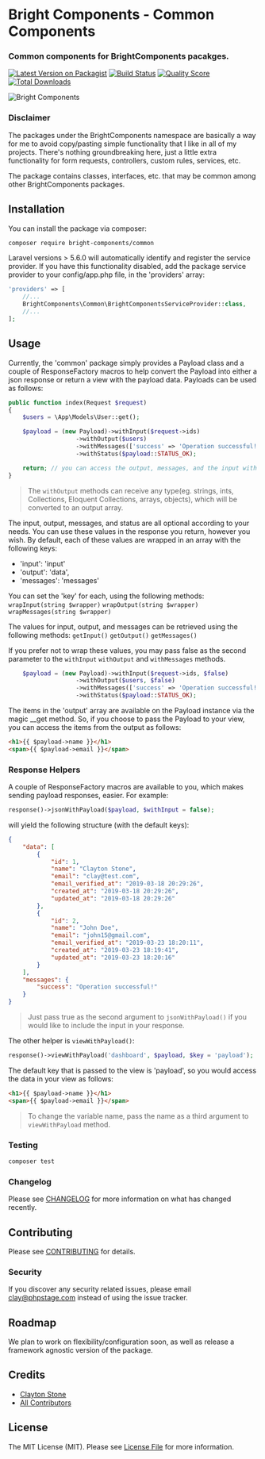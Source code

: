 # Bright Components - Common Components
### Common components for BrightComponents pacakges.

[![Latest Version on Packagist](https://img.shields.io/packagist/v/bright-components/common.svg)](https://packagist.org/packages/bright-components/common)
[![Build Status](https://img.shields.io/travis/bright-components/common/master.svg)](https://travis-ci.org/bright-components/common)
[![Quality Score](https://img.shields.io/scrutinizer/g/bright-components/common.svg)](https://scrutinizer-ci.com/g/bright-components/common)
[![Total Downloads](https://img.shields.io/packagist/dt/bright-components/common.svg)](https://packagist.org/packages/bright-components/common)

![Bright Components](https://s3.us-east-2.amazonaws.com/bright-components/bc_large.png "Bright Components")

### Disclaimer
The packages under the BrightComponents namespace are basically a way for me to avoid copy/pasting simple functionality that I like in all of my projects. There's nothing groundbreaking here, just a little extra functionality for form requests, controllers, custom rules, services, etc.

The package contains classes, interfaces, etc. that may be common among other BrightComponents packages.

## Installation
You can install the package via composer:

```bash
composer require bright-components/common
```

Laravel versions > 5.6.0 will automatically identify and register the service provider.
If you have this functionality disabled, add the package service provider to your config/app.php file, in the 'providers' array:
```php
'providers' => [
    //...
    BrightComponents\Common\BrightComponentsServiceProvider::class,
    //...
];
```

## Usage
Currently, the 'common' package simply provides a Payload class and a couple of ResponseFactory macros to help convert the Payload into either a json response or return a view with the payload data.
Payloads can be used as follows:

```php
public function index(Request $request)
{
    $users = \App\Models\User::get();

    $payload = (new Payload)->withInput($request->ids)
                   ->withOutput($users)
                   ->withMessages(['success' => 'Operation successful!'])
                   ->withStatus($payload::STATUS_OK);

    return; // you can access the output, messages, and the input with the 'getOutput', 'getMessages', and 'getInput' methods, and use these values in your response.
}
```
> The ```withOutput``` methods can receive any type(eg. strings, ints, Collections, Eloquent Collections, arrays, objects), which will be converted to an output array.

The input, output, messages, and status are all optional according to your needs. You can use these values in the response you return, however you wish.
By default, each of these values are wrapped in an array with the following keys:

- 'input': 'input'
- 'output': 'data',
- 'messages': 'messages'

You can set the 'key' for each, using the following methods:
```wrapInput(string $wrapper)```
```wrapOutput(string $wrapper)```
```wrapMessages(string $wrapper)```

The values for input, output, and messages can be retrieved using the following methods:
```getInput()```
```getOutput()```
```getMessages()```

If you prefer not to wrap these values, you may pass false as the second parameter to the ```withInput``` ```withOutput``` and ```withMessages``` methods.
```php
    $payload = (new Payload)->withInput($request->ids, $false)
                   ->withOutput($users, $false)
                   ->withMessages(['success' => 'Operation successful!'], $false)
                   ->withStatus($payload::STATUS_OK);
```

The items in the 'output' array are available on the Payload instance via the magic __get method. So, if you choose to pass the Payload to your view, you can access the items from the output as follows:
```html
<h1>{{ $payload->name }}</h1>
<span>{{ $payload->email }}</span>
```

### Response Helpers
A couple of ResponseFactory macros are available to you, which makes sending payload responses, easier.
For example:
```php
response()->jsonWithPayload($payload, $withInput = false);
```
will yield the following structure (with the default keys):
```json
{
    "data": [
        {
            "id": 1,
            "name": "Clayton Stone",
            "email": "clay@test.com",
            "email_verified_at": "2019-03-18 20:29:26",
            "created_at": "2019-03-18 20:29:26",
            "updated_at": "2019-03-18 20:29:26"
        },
        {
            "id": 2,
            "name": "John Doe",
            "email": "john15@gmail.com",
            "email_verified_at": "2019-03-23 18:20:11",
            "created_at": "2019-03-23 18:19:41",
            "updated_at": "2019-03-23 18:20:16"
        }
    ],
    "messages": {
        "success": "Operation successful!"
    }
}
```
> Just pass true as the second argument to ```jsonWithPayload()``` if you would like to include the input in your response.

The other helper is ```viewWithPayload()```:
```php
response()->viewWithPayload('dashboard', $payload, $key = 'payload');
```
The default key that is passed to the view is 'payload', so you would access the data in your view as follows:
```html
<h1>{{ $payload->name }}</h1>
<span>{{ $payload->email }}</span>
```
> To change the variable name, pass the name as a third argument to ```viewWithPayload``` method.

### Testing

``` bash
composer test
```

### Changelog

Please see [CHANGELOG](CHANGELOG.md) for more information on what has changed recently.

## Contributing

Please see [CONTRIBUTING](CONTRIBUTING.md) for details.

### Security

If you discover any security related issues, please email clay@phpstage.com instead of using the issue tracker.

## Roadmap

We plan to work on flexibility/configuration soon, as well as release a framework agnostic version of the package.

## Credits

- [Clayton Stone](https://github.com/devcircus)
- [All Contributors](../../contributors)

## License

The MIT License (MIT). Please see [License File](LICENSE.md) for more information.
